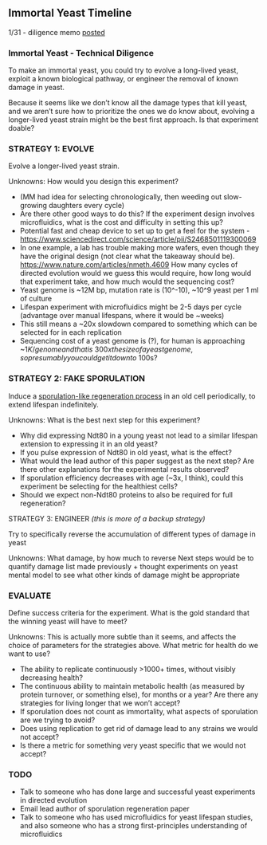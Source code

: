 ## Immortal Yeast Timeline

1/31 - diligence memo [posted](https://github.com/laurademing/lab_notebook/blob/main/investment_memo_technical)

### Immortal Yeast - Technical Diligence

To make an immortal yeast, you could try to evolve a long-lived yeast, exploit a known biological pathway, or engineer the removal of known damage in yeast.

Because it seems like we don’t know all the damage types that kill yeast, and we aren’t sure how to prioritize the ones we do know about, evolving a longer-lived yeast strain might be the best first approach. Is that experiment doable?

### STRATEGY 1: EVOLVE

Evolve a longer-lived yeast strain.

Unknowns: 
How would you design this experiment?
- (MM had idea for selecting chronologically, then weeding out slow-growing daughters every cycle)
- Are there other good ways to do this?
If the experiment design involves microfluidics, what is the cost and difficulty in setting this up?
- Potential fast and cheap device to set up to get a feel for the system - https://www.sciencedirect.com/science/article/pii/S2468501119300069
- In one example, a lab has trouble making more wafers, even though they have the original design (not clear what the takeaway should be).
https://www.nature.com/articles/nmeth.4609
How many cycles of directed evolution would we guess this would require, how long would that experiment take, and how much would the sequencing cost?
- Yeast genome is ~12M bp, mutation rate is (10^-10), ~10^9 yeast per 1 ml of culture
- Lifespan experiment with microfluidics might be 2-5 days per cycle (advantage over manual lifespans, where it would be ~weeks)
- This still means a ~20x slowdown compared to something which can be selected for in each replication
- Sequencing cost of a yeast genome is (?), for human is approaching ~$1K / genome and that is ~300x the size of a yeast genome, so presumably you could get it down to ~$100s?

### STRATEGY 2: FAKE SPORULATION

Induce a [sporulation-like regeneration process](https://science.sciencemag.org/content/332/6037/1554.full) in an old cell periodically, to extend lifespan indefinitely.

Unknowns: 
What is the best next step for this experiment?
- Why did expressing Ndt80 in a young yeast not lead to a similar lifespan extension to expressing it in an old yeast?
- If you pulse expression of Ndt80 in old yeast, what is the effect?
- What would the lead author of this paper suggest as the next step?
Are there other explanations for the experimental results observed?
- If sporulation efficiency decreases with age (~3x, I think), could this experiment be selecting for the healthiest cells?
- Should we expect non-Ndt80 proteins to also be required for full regeneration?

STRATEGY 3: ENGINEER _(this is more of a backup strategy)_

Try to specifically reverse the accumulation of different types of damage in yeast

Unknowns:
What damage, by how much to reverse
Next steps would be to quantify damage list made previously + thought experiments on yeast mental model to see what other kinds of damage might be appropriate 

### EVALUATE

Define success criteria for the experiment. What is the gold standard that the winning yeast will have to meet?

Unknowns:
This is actually more subtle than it seems, and affects the choice of parameters for the strategies above.
What metric for health do we want to use?
- The ability to replicate continuously >1000+ times, without visibly decreasing health?
- The continuous ability to maintain metabolic health (as measured by protein turnover, or something else), for months or a year?
Are there any strategies for living longer that we won’t accept?
- If sporulation does not count as immortality, what aspects of sporulation are we trying to avoid?
- Does using replication to get rid of damage lead to any strains we would not accept?
- Is there a metric for something very yeast specific that we would not accept?


### TODO
- Talk to someone who has done large and successful yeast experiments in directed evolution
- Email lead author of sporulation regeneration paper
- Talk to someone who has used microfluidics for yeast lifespan studies, and also someone who has a strong first-principles understanding of microfluidics
